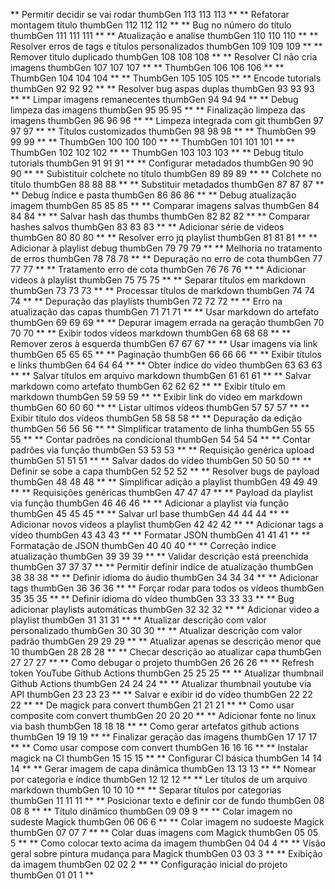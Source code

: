 **
Permitir decidir se vai rodar thumbGen 113
113
113
**
**
Refatorar montagem título thumbGen 112
112
112
**
**
Bug no número do título thumbGen 111
111
111
**
**
Atualização e analise thumbGen 110
110
110
**
**
Resolver erros de tags e títulos personalizados thumbGen 109
109
109
**
**
Remover titulo duplicado thumbGen 108
108
108
**
**
Resolver CI não cria imagens thumbGen 107
107
107
**
**
ThumbGen 106
106
106
**
**
ThumbGen 104
104
104
**
**
ThumbGen 105
105
105
**
**
Encode tutorials thumbGen 92
92
92
**
**
Resolver bug aspas duplas thumbGen 93
93
93
**
**
Limpar imagens remanecentes thumbGen 94
94
94
**
**
Debug limpeza das imagens thumbGen 95
95
95
**
**
Finalização limpeza das imagens thumbGen 96
96
96
**
**
Limpeza integrada com git thumbGen 97
97
97
**
**
Títulos customizados thumbGen 98
98
98
**
**
ThumbGen 99
99
99
**
**
ThumbGen 100
100
100
**
**
ThumbGen 101
101
101
**
**
ThumbGen 102
102
102
**
**
ThumbGen 103
103
103
**
**
Debug titulo tutorials thumbGen 91
91
91
**
**
Configurar metadados thumbGen 90
90
90
**
**
Subistituir colchete no título thumbGen 89
89
89
**
**
Colchete no título thumbGen 88
88
88
**
**
Substituir metadados thumbGen 87
87
87
**
**
Debug índice e pasta thumbGen 86
86
86
**
**
Debug atualização imagem thumbGen 85
85
85
**
**
Comparar imagens salvas thumbGen 84
84
84
**
**
Salvar hash das thumbs thumbGen 82
82
82
**
**
Comparar hashes salvos thumbGen 83
83
83
**
**
Adicionar série de videos thumbGen 80
80
80
**
**
Resolver erro jq playlist thumbGen 81
81
81
**
**
Adicionar à playlist debug thumbGen 79
79
79
**
**
Melhoria no tratamento de erros thumbGen 78
78
78
**
**
Depuração no erro de cota thumbGen 77
77
77
**
**
Tratamento erro de cota thumbGen 76
76
76
**
**
Adicionar videos à playlist thumbGen 75
75
75
**
**
Separar títulos em markdown thumbGen 73
73
73
**
**
Processar títulos de markdown thumbGen 74
74
74
**
**
Depuração das playlists thumbGen 72
72
72
**
**
Erro na atualização das capas thumbGen 71
71
71
**
**
Usar markdown do artefato thumbGen 69
69
69
**
**
Depurar imagem errada na geração thumbGen 70
70
70
**
**
Exibir todos vídeos markdown thumbGen 68
68
68
**
**
Remover zeros à esquerda thumbGen 67
67
67
**
**
Usar imagens via link thumbGen 65
65
65
**
**
Paginação thumbGen 66
66
66
**
**
Exibir títulos e links thumbGen 64
64
64
**
**
Obter índice do vídeo thumbGen 63
63
63
**
**
Salvar títulos em arquivo markdown thumbGen 61
61
61
**
**
Salvar markdown como artefato thumbGen 62
62
62
**
**
Exibir título em markdown thumbGen 59
59
59
**
**
Exibir link do video em markdown thumbGen 60
60
60
**
**
Listar ultimos vídeos thumbGen 57
57
57
**
**
Exibir título dos vídeos thumbGen 58
58
58
**
**
Depuração da edição thumbGen 56
56
56
**
**
Simplificar tratamento de linha thumbGen 55
55
55
**
**
Contar padrões na condicional thumbGen 54
54
54
**
**
Contar padrões via função thumbGen 53
53
53
**
**
Requisição genérica upload thumbGen 51
51
51
**
**
Salvar dados do vídeo thumbGen 50
50
50
**
**
Definir se sobe a capa thumbGen 52
52
52
**
**
Resolver bugs de payload thumbGen 48
48
48
**
**
Simplificar adição a playlist thumbGen 49
49
49
**
**
Requisições genéricas thumbGen 47
47
47
**
**
Payload da playlist via função thumbGen 46
46
46
**
**
Adicionar a playlist via função thumbGen 45
45
45
**
**
Salvar url base thumbGen 44
44
44
**
**
Adicionar novos videos a playlist thumbGen 42
42
42
**
**
Adicionar tags a vídeo thumbGen 43
43
43
**
**
Formatar JSON thumbGen 41
41
41
**
**
Formatação de JSON thumbGen 40
40
40
**
**
Correção indice atualização thumbGen 39
39
39
**
**
Validar descrição está preenchida thumbGen 37
37
37
**
**
Permitir definir indice de atualização thumbGen 38
38
38
**
**
Definir idioma do áudio thumbGen 34
34
34
**
**
Adicionar tags thumbGen 36
36
36
**
**
Forçar rodar para todos os vídeos thumbGen 35
35
35
**
**
Definir idioma do vídeo thumbGen 33
33
33
**
**
Bug adicionar playlists automáticas thumbGen 32
32
32
**
**
Adicionar video a playlist thumbGen 31
31
31
**
**
Atualizar descrição com valor personalizado thumbGen 30
30
30
**
**
Atualizar descrição com valor padrão thumbGen 29
29
29
**
**
Atualizar apenas se descrição menor que 10 thumbGen 28
28
28
**
**
Checar descrição ao atualizar capa thumbGen 27
27
27
**
**
Como debugar o projeto thumbGen 26
26
26
**
**
Refresh token YouTube Github Actions thumbGen 25
25
25
**
**
Atualizar thumbnail Github Actions thumbGen 24
24
24
**
**
Atualizar thumbnail youtube via API thumbGen 23
23
23
**
**
Salvar e exibir id do vídeo thumbGen 22
22
22
**
**
De magick para convert thumbGen 21
21
21
**
**
Como usar composite com convert thumbGen 20
20
20
**
**
Adicionar fonte no linux via bash thumbGen 18
18
18
**
**
Como gerar artefatos github actions thumbGen 19
19
19
**
**
Finalizar geração das imagens thumbGen 17
17
17
**
**
Como usar compose com convert thumbGen 16
16
16
**
**
Instalar magick na CI thumbGen 15
15
15
**
**
Configurar CI básica thumbGen 14
14
14
**
**
Gerar imagem de capa dinâmica thumbGen 13
13
13
**
**
Nomear por categoria e índice thumbGen 12
12
12
**
**
Ler títulos de um arquivo markdown thumbGen 10
10
10
**
**
Separar títulos por categorias thumbGen 11
11
11
**
**
Posicionar texto e definir cor de fundo thumbGen 08
08
8
**
**
Título dinâmico thumbGen 09
09
9
**
**
Colar imagem no sudeste Magick thumbGen 06
06
6
**
**
Colar imagem no sudoeste Magick thumbGen 07
07
7
**
**
Colar duas imagens com Magick thumbGen 05
05
5
**
**
Como colocar texto acima da imagem thumbGen 04
04
4
**
**
Visão geral sobre pintura mudança para Magick thumbGen 03
03
3
**
**
Exibição da imagem thumbGen 02
02
2
**
**
Configuração inicial do projeto thumbGen 01
01
1
**
